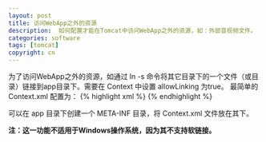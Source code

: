 ```yaml
---
layout: post
title: 访问WebApp之外的资源
description:  如何配置才能在Tomcat中访问WebApp之外的资源，如：外部音视频文件。
categories: software
tags: [tomcat]
copyright: cn
---
```

为了访问WebApp之外的资源，如通过 ln -s 命令将其它目录下的一个文件（或目录）链接到app目录下。需要在 Context 中设置 allowLinking 为true。 最简单的 Context.xml 配置为：
{% highlight xml %}
<Contex allowLinking="true">
    <?xml version="1.0" encoding="utf-8" ?>
</Contex>
{% endhighlight %}

可以在 app 目录下创建一个 META-INF 目录，将  Context.xml  文件放在其下。

<b>注：这一功能不适用于Windows操作系统，因为其不支持软链接。</b>


